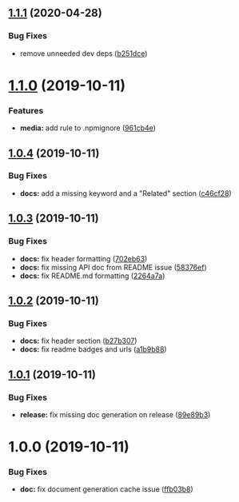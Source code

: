 ## [1.1.1](https://github.com/js-standards/duration/compare/v1.1.0...v1.1.1) (2020-04-28)


### Bug Fixes

* remove unneeded dev deps ([b251dce](https://github.com/js-standards/duration/commit/b251dcea013df5f2878b86a113c1e50a4216d55b))

# [1.1.0](https://github.com/jessling/duration/compare/v1.0.4...v1.1.0) (2019-10-11)


### Features

* **media:** add rule to .npmignore ([961cb4e](https://github.com/jessling/duration/commit/961cb4e0c301108fe242ec82be1eb05a321fd45b))

## [1.0.4](https://github.com/jessling/duration/compare/v1.0.3...v1.0.4) (2019-10-11)


### Bug Fixes

* **docs:** add a missing keyword and a "Related" section ([c46cf28](https://github.com/jessling/duration/commit/c46cf28495fdcb184cf0747cee03902af4913149))

## [1.0.3](https://github.com/jessling/duration/compare/v1.0.2...v1.0.3) (2019-10-11)


### Bug Fixes

* **docs:** fix header formatting ([702eb63](https://github.com/jessling/duration/commit/702eb6349ffd1b7d619366be18d51e2589070497))
* **docs:** fix missing API doc from README issue ([58376ef](https://github.com/jessling/duration/commit/58376efb325c51a70d8f316d78479cd1f75a3377))
* **docs:** fix README.md formatting ([2264a7a](https://github.com/jessling/duration/commit/2264a7a2187cac989fa59353211c31445b439f09))

## [1.0.2](https://github.com/jessling/duration/compare/v1.0.1...v1.0.2) (2019-10-11)


### Bug Fixes

* **docs:** fix header section ([b27b307](https://github.com/jessling/duration/commit/b27b30717a6e6b605a9629ffec9d10e9a6a8f574))
* **docs:** fix readme badges and urls ([a1b9b88](https://github.com/jessling/duration/commit/a1b9b88a32307cb3bd5c6dcd1ce45956fe3cd23c))

## [1.0.1](https://github.com/jessling/duration/compare/v1.0.0...v1.0.1) (2019-10-11)


### Bug Fixes

* **release:** fix missing doc generation on release ([89e89b3](https://github.com/jessling/duration/commit/89e89b3aadc15a98d0e71be598d4fd8469c6ef57))

# 1.0.0 (2019-10-11)


### Bug Fixes

* **doc:** fix document generation cache issue ([ffb03b8](https://github.com/jessling/duration/commit/ffb03b85164a3fce40686c5d798a44e03df254ef))
